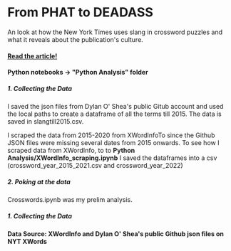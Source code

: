 # From PHAT to DEADASS
An look at how the New York Times uses slang in crossword puzzles and what it reveals about the publication's culture.



#### <a href = "https://aishichandra.github.io/Slang_NYT_XWord/"> Read the article! </a>
#### Python notebooks -> "Python Analysis" folder
##### 1. Collecting the Data
I saved the json files from Dylan O' Shea's public Gitub account and used the local paths to create a dataframe of all the terms till 2015. The data is saved in slangtill2015.csv. 

I scraped the data from 2015-2020 from XWordInfoTo since the Github JSON files were missing several dates from 2015 onwards. To see how I scraped data from XWordInfo, to to <b> Python Analysis/XWordInfo_scraping.ipynb</b> I saved the dataframes into a csv (crossword_year_2015_2021.csv and crossword_year_2022)

##### 2. Poking at the data
Crosswords.ipynb was my prelim analysis. 


##### 1. Collecting the Data


#### Data Source: XWordInfo and Dylan O' Shea's public Github json files on NYT XWords

